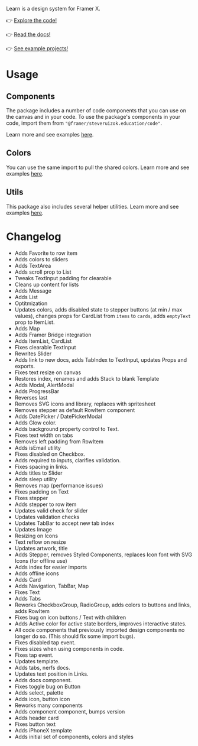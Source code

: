 Learn is a design system for Framer X.

👉 [Explore the code!](https://github.com/framer/framer-education/tree/master/Learn/learn.framerfx)

👉 [Read the docs!](https://framer-learn-docs.netlify.com/)

👉 [See example projects!](https://github.com/framer/framer-education/tree/master/Projects)

# Usage

## Components

The package includes a number of code components that you can use on the canvas and in your code. To use the package's components in your code, import them from `"@framer/steveruizok.education/code"`.

Learn more and see examples [here](https://framer-learn-docs.netlify.com/).

## Colors

You can use the same import to pull the shared colors. Learn more and see examples [here](https://framer-learn-docs.netlify.com/content/Colors/).

## Utils

This package also includes several helper utilities. Learn more and see examples [here](https://framer-learn-docs.netlify.com/content/Utils/).

# Changelog

- Adds Favorite to row item
- Adds colors to sliders
- Adds TextArea
- Adds scroll prop to List
- Tweaks TextInput padding for clearable
- Cleans up content for lists
- Adds Message
- Adds List
- Optitmization
- Updates colors, adds disabled state to stepper buttons (at min / max values), changes props for CardList from `items` to `cards`, adds `emptyText` prop to ItemList.
- Adds Map
- Adds Framer Bridge integration
- Adds ItemList, CardList
- Fixes clearable TextInput
- Rewrites Slider
- Adds link to new docs, adds TabIndex to TextInput, updates Props and exports.
- Fixes text resize on canvas
- Restores index, renames and adds Stack to blank Template
- Adds Modal, AlertModal
- Adds ProgressBar
- Reverses last
- Removes SVG icons and library, replaces with spritesheet
- Removes stepper as default RowItem component
- Adds DatePicker / DatePickerModal
- Adds Glow color.
- Adds background property control to Text.
- Fixes text width on tabs
- Removes left padding from RowItem
- Adds isEmail utility
- Fixes disabled on Checkbox.
- Adds required to inputs, clarifies validation.
- Fixes spacing in links.
- Adds titles to Slider
- Adds sleep utility
- Removes map (performance issues)
- Fixes padding on Text
- Fixes stepper
- Adds stepper to row item
- Updates valid check for slider
- Updates validation checks
- Updates TabBar to accept new tab index
- Updates Image
- Resizing on Icons
- Text reflow on resize
- Updates artwork, title
- Adds Stepper, removes Styled Components, replaces Icon font with SVG Icons (for offline use)
- Adds index for easier imports
- Adds offline icons
- Adds Card
- Adds Navigation, TabBar, Map
- Fixes Text
- Adds Tabs
- Reworks CheckboxGroup, RadioGroup, adds colors to buttons and links, adds RowItem
- Fixes bug on icon buttons / Text with children
- Adds Active color for active state borders, improves interactive states.
- All code components that previously imported design components no longer do so. (This should fix some import bugs).
- Fixes disabled tap event.
- Fixes sizes when using components in code.
- Fixes tap event.
- Updates template.
- Adds tabs, nerfs docs.
- Updates text position in Links.
- Adds docs component.
- Fixes toggle bug on Button
- Adds select, palette
- Adds icon, button icon
- Reworks many components
- Adds component component, bumps version
- Adds header card
- Fixes button text
- Adds iPhoneX template
- Adds initial set of components, colors and styles
